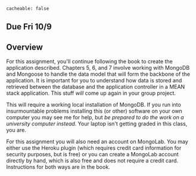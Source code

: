 ```
cacheable: false
```
## **Due Fri 10/9**

## Overview

For this assignment, you'll continue following the book to create the application described. Chapters 5, 6, and 7 involve working with MongoDB and Mongoose to handle the data model that will form the backbone of the application. It is important for you to understand how data is stored and retrieved between the database and the application controller in a MEAN stack application. This stuff *will* come up again in your group project.

This will require a working local installation of MongoDB. If you run into insurmountable problems installing this (or other) software on your own computer you may see me for help, but *be prepared to do the work on a university computer instead*. Your laptop isn't getting graded in this class, you are.

For this assignment you will also need an account on MongoLab. You may either use the Heroku plugin (which requires credit card information for security purposes, but is free) or you can create a MongoLab account directly by hand, which is also free and does not require a credit card. Instructions for both ways are in the book.
